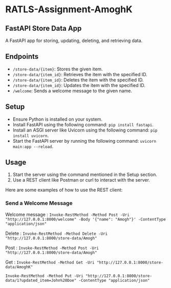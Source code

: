 # RATLS-Assignment-AmoghK

## FastAPI Store Data App
A FastAPI app for storing, updating, deleting, and retrieving data.

## Endpoints

- `/store-data/{item}`: Stores the given item.
- `/store-data/{item_id}`: Retrieves the item with the specified ID.
- `/store-data/{item_id}`: Deletes the item with the specified ID.
- `/store-data/{item_id}`: Updates the item with the specified ID.
- `/welcome`: Sends a welcome message to the given name.

## Setup

- Ensure Python is installed on your system.
- Install FastAPI using the following command: `pip install fastapi`.
- Install an ASGI server like Uvicorn using the following command: `pip install uvicorn`.
- Start the FastAPI server by running the following command: `uvicorn main:app --reload`.

## Usage

1. Start the server using the command mentioned in the Setup section.
2. Use a REST client like Postman or curl to interact with the server.

Here are some examples of how to use the REST client:

### Send a Welcome Message

Welcome message : `Invoke-RestMethod -Method Post -Uri "http://127.0.0.1:8000/welcome" -Body '{"name": "Amogh"}' -ContentType "application/json"`

Delete : `Invoke-RestMethod -Method Delete -Uri "http://127.0.0.1:8000/store-data/Amogh"`

Post : `Invoke-RestMethod -Method Post -Uri "http://127.0.0.1:8000/store-data/Amogh"`

Get : `Invoke-RestMethod -Method Get -Uri "http://127.0.0.1:8000/store-data/AmoghK"`

`Invoke-RestMethod -Method Put -Uri "http://127.0.0.1:8000/store-data/1?updated_item=John%20Doe" -ContentType "application/json"`

